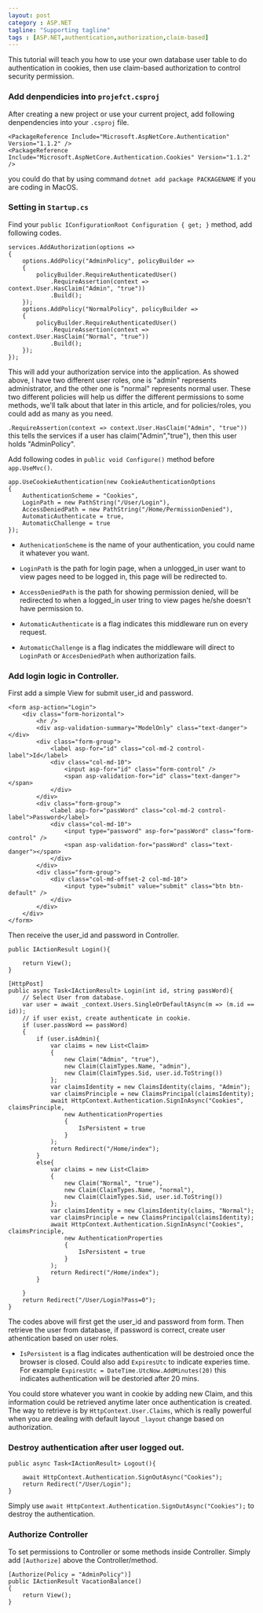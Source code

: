 ```yaml
---
layout: post
category : ASP.NET
tagline: "Supporting tagline"
tags : [ASP.NET,authentication,authorization,claim-based]
---
```


This tutorial will teach you how to use your own database user table to do authentication in cookies, then use claim-based authorization to control security permission.

### Add denpendicies into `projefct.csproj`

After creating a new project or use your current project, add following denpendencies into your `.csproj` file.

~~~
<PackageReference Include="Microsoft.AspNetCore.Authentication" Version="1.1.2" />
<PackageReference Include="Microsoft.AspNetCore.Authentication.Cookies" Version="1.1.2" />
~~~

you could do that by using command `dotnet add package PACKAGENAME` if you are coding in MacOS.

### Setting in `Startup.cs`

Find your `public IConfigurationRoot Configuration { get; }` method, add following codes.

~~~
services.AddAuthorization(options =>
{
    options.AddPolicy("AdminPolicy", policyBuilder =>
    {
        policyBuilder.RequireAuthenticatedUser()
            .RequireAssertion(context => context.User.HasClaim("Admin", "true"))
            .Build();
    });
    options.AddPolicy("NormalPolicy", policyBuilder =>
    {
        policyBuilder.RequireAuthenticatedUser()
            .RequireAssertion(context => context.User.HasClaim("Normal", "true"))
            .Build();
    });
});
~~~

This will add your authorization service into the application. As showed above, I have two different user roles, one is "admin" represents administrator, and the other one is "normal" represents normal user. These two different policies will help us differ the different permissions to some methods, we'll talk about that later in this article, and for policies/roles, you could add as many as you need.

`.RequireAssertion(context => context.User.HasClaim("Admin", "true"))` this tells the services if a user has claim("Admin","true"), then this user holds "AdminPolicy".

Add following codes in `public void Configure()` method before `app.UseMvc()`.

~~~
app.UseCookieAuthentication(new CookieAuthenticationOptions
{
    AuthenticationScheme = "Cookies",
    LoginPath = new PathString("/User/Login"),
    AccessDeniedPath = new PathString("/Home/PermissionDenied"),
    AutomaticAuthenticate = true,
    AutomaticChallenge = true
});
~~~

* `AuthenicationScheme` is the name of your authentication, you could name it whatever you want.

* `LoginPath` is the path for login page, when a unlogged_in user want to view pages need to be logged in, this page will be redirected to.

* `AccessDeniedPath` is the path for showing permission denied, will be redirected to when a logged_in user tring to view pages he/she doesn't have permission to.

* `AutomaticAuthenticate` is a flag indicates this middleware run on every request.

* `AutomaticChallenge` is a flag indicates the middleware will direct to `LoginPath` or `AccesDeniedPath` when authorization fails. 

### Add login logic in Controller.

First add a simple View for submit user_id and password.

~~~
<form asp-action="Login">
    <div class="form-horizontal">
        <hr />
        <div asp-validation-summary="ModelOnly" class="text-danger"></div>
        <div class="form-group">
            <label asp-for="id" class="col-md-2 control-label">Id</label>
            <div class="col-md-10">
                <input asp-for="id" class="form-control" />
                <span asp-validation-for="id" class="text-danger"></span>
            </div>
        </div>
        <div class="form-group">
            <label asp-for="passWord" class="col-md-2 control-label">Password</label>
            <div class="col-md-10">
                <input type="password" asp-for="passWord" class="form-control" />
                <span asp-validation-for="passWord" class="text-danger"></span>
            </div>
        </div>
        <div class="form-group">
            <div class="col-md-offset-2 col-md-10">
                <input type="submit" value="submit" class="btn btn-default" />
            </div>
        </div>
    </div>
</form>
~~~

Then receive the user_id and password in Controller.

~~~
public IActionResult Login(){

    return View();
}

[HttpPost]
public async Task<IActionResult> Login(int id, string passWord){
    // Select User from database.
    var user = await _context.Users.SingleOrDefaultAsync(m => (m.id == id));
    // if user exist, create authenticate in cookie.
    if (user.passWord == passWord)
    {
        if (user.isAdmin){
            var claims = new List<Claim>
            {
                new Claim("Admin", "true"),
                new Claim(ClaimTypes.Name, "admin"),
                new Claim(ClaimTypes.Sid, user.id.ToString())
            };
            var claimsIdentity = new ClaimsIdentity(claims, "Admin");
            var claimsPrinciple = new ClaimsPrincipal(claimsIdentity);
            await HttpContext.Authentication.SignInAsync("Cookies", claimsPrinciple,
                new AuthenticationProperties
                {
                    IsPersistent = true
                }
            );
            return Redirect("/Home/index");
        }
        else{
            var claims = new List<Claim>
            {
                new Claim("Normal", "true"),
                new Claim(ClaimTypes.Name, "normal"),
                new Claim(ClaimTypes.Sid, user.id.ToString())
            };
            var claimsIdentity = new ClaimsIdentity(claims, "Normal");
            var claimsPrinciple = new ClaimsPrincipal(claimsIdentity);
            await HttpContext.Authentication.SignInAsync("Cookies", claimsPrinciple,
                new AuthenticationProperties
                {
                    IsPersistent = true
                }
            );
            return Redirect("/Home/index");
        }

    }
    return Redirect("/User/Login?Pass=0");
}
~~~

The codes above will first get the user_id and password from form. Then retrieve the user from database, if password is correct, create user athentication based on user roles.

* `IsPersistent` is a flag indicates authentication will be destroied once the browser is closed. Could also add `ExpiresUtc` to indicate experies time. For example `ExpiresUtc = DateTime.UtcNow.AddMinutes(20)` this indicates authentication will be destoried after 20 mins.

You could store whatever you want in cookie by adding new Claim, and this information could be retrieved anytime later once authentication is created. The way to retrieve is by `HttpContext.User.Claims`, which is really powerful when you are dealing with default layout `_layout` change based on authorization.

### Destroy authentication after user logged out.

~~~
public async Task<IActionResult> Logout(){

    await HttpContext.Authentication.SignOutAsync("Cookies");
    return Redirect("/User/Login");
}
~~~

Simply use `await HttpContext.Authentication.SignOutAsync("Cookies");` to destroy the authentication.

### Authorize Controller

To set permissions to Controller or some methods inside Controller. Simply add `[Authorize]` above the Controller/method.

~~~
[Authorize(Policy = "AdminPolicy")]
public IActionResult VacationBalance()
{
    return View();
}
~~~





